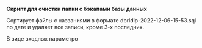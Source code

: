 **Cкрипт для очистки папки с бэкапами базы данных**

Сортирует файлы с названиями в формате dbrldip-2022-12-06-15-53.sql по дате
и удаляет все записи, кроме 3-х последних.

В виде входных параметро 
